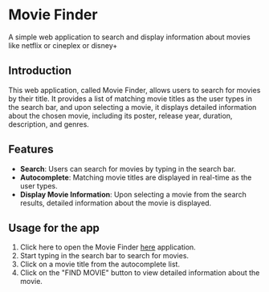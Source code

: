 # Movie Finder

A simple web application to search and display information about movies like netflix or cineplex or disney+

## Introduction
This web application, called Movie Finder, allows users to search for movies by their title. It provides a list of matching movie titles as the user types in the search bar, and upon selecting a movie, it displays detailed information about the chosen movie, including its poster, release year, duration, description, and genres.

## Features
- **Search**: Users can search for movies by typing in the search bar.
- **Autocomplete**: Matching movie titles are displayed in real-time as the user types.
- **Display Movie Information**: Upon selecting a movie from the search results, detailed information about the movie is displayed.

## Usage for the app
1. Click here to open the Movie Finder [here](https://kenwren.github.io/movie-finder/) application.
2. Start typing in the search bar to search for movies.
3. Click on a movie title from the autocomplete list.
4. Click on the "FIND MOVIE" button to view detailed information about the movie.
